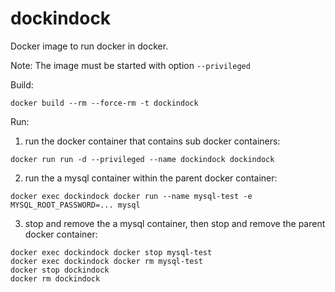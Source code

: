 # dockindock
Docker image to run docker in docker.

Note: The image must be started with option `--privileged`

Build:
```
docker build --rm --force-rm -t dockindock
```

Run:
  1. run the docker container that contains sub docker containers:  
```
docker run run -d --privileged --name dockindock dockindock
```
  2. run the a mysql container within the parent docker container:  
```
docker exec dockindock docker run --name mysql-test -e MYSQL_ROOT_PASSWORD=... mysql
```
  3. stop and remove the a mysql container, then stop and remove the parent docker container:  
```
docker exec dockindock docker stop mysql-test
docker exec dockindock docker rm mysql-test
docker stop dockindock
docker rm dockindock
```
